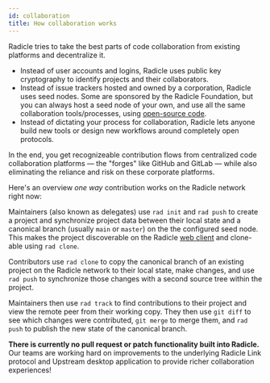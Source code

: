 ```yaml
---
id: collaboration
title: How collaboration works
---
```


Radicle tries to take the best parts of code collaboration from existing platforms and decentralize it.

- Instead of user accounts and logins, Radicle uses public key cryptography to identify projects and their
  collaborators.
- Instead of issue trackers hosted and owned by a corporation, Radicle uses seed nodes. Some are sponsored by the
  Radicle Foundation, but you can always host a seed node of your own, and use all the same collaboration
  tools/processes, using [open-source code](https://github.com/radicle-dev/radicle-client-services).
- Instead of dictating your process for collaboration, Radicle lets anyone build new tools or design new workflows
  around completely open protocols.

In the end, you get recognizeable contribution flows from centralized code collaboration platforms — the "forges" like GitHub and GitLab — while also eliminating the reliance and risk on these corporate platforms.

Here's an overview *one way* contribution works on the Radicle network right now:

Maintainers (also known as delegates) use `rad init` and `rad push` to create a project and synchronize project data
between their local state and a canonical branch (usually `main` or `master`) on the the configured seed node. This
makes the project discoverable on the Radicle [web client](https://app.radicle.network) and clone-able using `rad
clone`.

Contributors use `rad clone` to copy the canonical branch of an existing project on the Radicle network to their local
state, make changes, and use `rad push` to synchronize those changes with a second source tree within the project.

Maintainers then use `rad track` to find contributions to their project and view the remote peer from their working
copy. They then use `git diff` to see which changes were contributed, `git merge` to merge them, and `rad push` to
publish the new state of the canonical branch.

**There is currently no pull request or patch functionality built into Radicle.** Our teams are working hard on
improvements to the underlying Radicle Link protocol and Upstream desktop application to provide richer collaboration
experiences!
